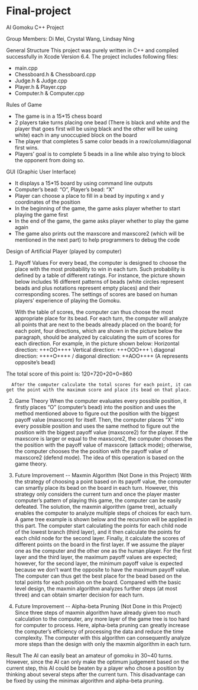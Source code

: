 # Final-project

AI Gomoku C++ Project

Group Members: Di Mei, Crystal Wang, Lindsay Ning

General Structure
This project was purely written in C++ and compiled successfully in Xcode Version 6.4. The project includes following files:
-	main.cpp
-	Chessboard.h & Chessboard.cpp
-	Judge.h & Judge.cpp
-	Player.h & Player.cpp
-	Computer.h & Computer.cpp

Rules of Game
-	The game is in a 15*15 chess board
-	2 players take turns placing one bead (There is black and white and the player that goes first will be using black and the other will be using white) each in any unoccupied block on the board
-	The player that completes 5 same color beads in a row/column/diagonal first wins.
-	Players’ goal is to complete 5 beads in a line while also trying to block the opponent from doing so.

GUI (Graphic User Interface)  
-	It displays a 15*15 board by using command line outputs
-	Computer’s bead: “O”, Player’s bead: “X”
-	Player can choose a place to fill in a bead by inputing x and y coordinates of the position
-	In the beginning of the game, the game asks player whether to start playing the game first
-	In the end of the game, the game asks player whether to play the game again
-	The game also prints out the maxscore and maxscore2 (which will be mentioned in the next part) to help programmers to debug the code

Design of Artificial Player (played by computer)

1.	Payoff Values
      For every bead, the computer is designed to choose the place with the most probability to win in each turn. Such probability is defined by a table of different ratings. For instance, the picture shown below includes 16 different patterns of beads (white circles represent beads and plus notations represent empty places) and their corresponding scores. The settings of scores are based on human players’ experience of playing the Gomoku. 


      With the table of scores, the computer can thus choose the most appropriate place for its bead. For each turn, the computer will analyze all points that are next to the beads already placed on the board; for each point, four directions, which are shown in the picture below the paragraph, should be analyzed by calculating the sum of scores for each direction. For example, in the picture shown below:
Horizontal direction: +++OO++++
Vertical direction: +++OOO+++
\ diagonal direction: ++++O++++
/ diagonal direction: ++AOO++++ (A represents opposite’s bead)

The total score of this point is: 120+720+20+0=860

      After the computer calculate the total scores for each point, it can get the point with the maximum score and place its bead on that place.



2.	Game Theory
When the computer evaluates every possible position, it firstly places “O” (computer’s bead) into the position and uses the method mentioned above to figure out the position with the biggest payoff value (maxscore) for itself. Then, the computer places “X” into every possible position and uses the same method to figure out the position with the biggest payoff value (maxscore2) for the player. If the maxscore is larger or equal to the maxscore2, the computer chooses the the position with the payoff value of maxscore (attack mode); otherwise, the computer chooses the the position with the payoff value of maxscore2 (defend mode). The idea of this operation is based on the game theory.

3.	Future Improvement -- Maxmin Algorithm (Not Done in this Project)
      With the strategy of choosing a point based on its payoff value, the computer can smartly place its bead on the board in each turn. However, this strategy only considers the current turn and once the player master computer’s pattern of playing this game, the computer can be easily defeated. The solution, the maxmin algorithm (game tree), actually enables the computer to analyze multiple steps of choices for each turn. A game tree example is shown below and the recursion will be applied in this part. The computer start calculating the points for each child node of the lowest branch (third layer), and it then calculate the points for each child node for the second layer. Finally, it calculate the scores of different points on the board in the first layer. If we assume the player one as the computer and the other one as the human player. For the first layer and the third layer, the maximum payoff values are expected; however, for the second layer, the minimum payoff value is expected because we don’t want the opposite to have the maximum payoff value. The computer can thus get the best place for the bead based on the total points for each position on the board. Compared with the basic level design, the maxmin algorithm analyzes further steps (at most three) and can obtain smarter decision for each turn.




4.	Future Improvement -- Alpha-beta Pruning (Not Done in this Project)
      Since three steps of maxmin algorithm have already given too much calculation to the computer, any more layer of the game tree is too hard for computer to process. Here, alpha-beta pruning can greatly increase the computer’s efficiency of processing the data and reduce the time complexity. The computer with this algorithm can consequently analyze more steps than the design with only the maxmin algorithm in each turn.

Result
      The AI can easily beat an amateur of gomoku in 30~40 turns. However, since the AI can only make the optimum judgement based on the current step, this AI could be beaten by a player who chose a position by thinking about several steps after the current turn. This disadvantage can be fixed by using the minimax algorithm and alpha-beta pruning.
            

